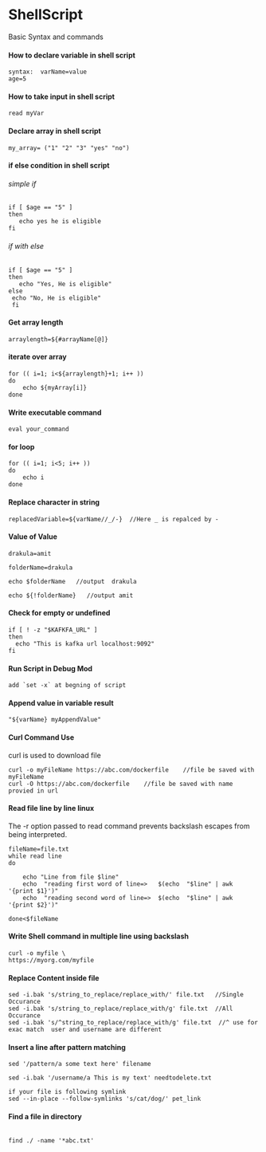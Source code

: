 # ShellScript
Basic Syntax and commands

#### How to declare variable in shell script
```
syntax:  varName=value
age=5
```
#### How to take input in shell script
```
read myVar
```

#### Declare array in shell script
```my_array= ("1" "2" "3" "yes" "no")```

#### if else condition in shell script

###### simple if
```
if [ $age == "5" ]
then
   echo yes he is eligible
fi
```
###### if with else
```
if [ $age == "5" ]
then
   echo "Yes, He is eligible"
else 
 echo "No, He is eligible"
 fi
```

#### Get array length
```arraylength=${#arrayName[@]}```


#### iterate over array
```
for (( i=1; i<${arraylength}+1; i++ ))
do
	echo ${myArray[i]}
done
```

#### Write executable command
```eval your_command```

#### for loop
```
for (( i=1; i<5; i++ ))
do
	echo i
done
```

#### Replace character in string
```replacedVariable=${varName//_/-}  //Here _ is repalced by -```


#### Value of Value
```
drakula=amit

folderName=drakula

echo $folderName   //output  drakula

echo ${!folderName}   //output amit
```
#### Check for empty or undefined
```
if [ ! -z "$KAFKFA_URL" ]
then
  echo "This is kafka url localhost:9092"
fi  
```

#### Run Script in Debug Mod
```add `set -x` at begning of script```

#### Append value in variable result
```"${varName} myAppendValue"```


#### Curl Command Use
curl is used to download file
```
curl -o myFileName https://abc.com/dockerfile    //file be saved with myFileName
curl -O https://abc.com/dockerfile    //file be saved with name provied in url

```

#### Read file line by line linux
The -r option passed to read command prevents backslash escapes from being interpreted.
```
fileName=file.txt
while read line
do
    
	echo "Line from file $line"
	echo  "reading first word of line=>   $(echo  "$line" | awk '{print $1}')"
	echo  "reading second word of line=>  $(echo  "$line" | awk '{print $2}')"
    
done<$fileName 

```

#### Write Shell command in multiple line using backslash

```
curl -o myfile \
https://myorg.com/myfile
```

#### Replace Content inside file
```
sed -i.bak 's/string_to_replace/replace_with/' file.txt   //Single Occurance
sed -i.bak 's/string_to_replace/replace_with/g' file.txt  //All Occurance
sed -i.bak 's/^string_to_replace/replace_with/g' file.txt  //^ use for exac match  user and username are different 

```

#### Insert a line after pattern matching

```
sed '/pattern/a some text here' filename

sed -i.bak '/username/a This is my text' needtodelete.txt

if your file is following symlink
sed --in-place --follow-symlinks 's/cat/dog/' pet_link

```


#### Find a file in directory
```

find ./ -name '*abc.txt'

```
